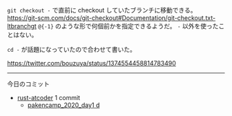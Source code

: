 `git checkout -` で直前に checkout していたブランチに移動できる。 <https://git-scm.com/docs/git-checkout#Documentation/git-checkout.txt-ltbranchgt> `@{-1}` のような形で何個前かを指定できるようだ。 `-` 以外を使ったことはない。

`cd -` が話題になっていたので合わせて書いた。

<https://twitter.com/bouzuya/status/1374554458814783490>

---

今日のコミット

- [rust-atcoder](https://github.com/bouzuya/rust-atcoder) 1 commit
  - [pakencamp_2020_day1 d](https://github.com/bouzuya/rust-atcoder/commit/98ad8cd5fc4633a773ddb9643d95423be3dcc635)
